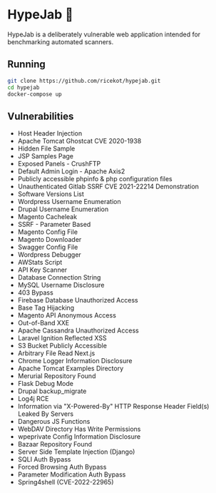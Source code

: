 # HypeJab 💉

HypeJab is a deliberately vulnerable web application intended for benchmarking automated scanners.

## Running

```bash
git clone https://github.com/ricekot/hypejab.git
cd hypejab
docker-compose up
```
## Vulnerabilities

- Host Header Injection
- Apache Tomcat Ghostcat CVE 2020-1938
- Hidden File Sample
- JSP Samples Page
- Exposed Panels - CrushFTP
- Default Admin Login - Apache Axis2
- Publicly accessible phpinfo & php configuration files
- Unauthenticated Gitlab SSRF CVE 2021-22214 Demonstration
- Software Versions List
- Wordpress Username Enumeration
- Drupal Username Enumeration
- Magento Cacheleak
- SSRF - Parameter Based
- Magento Config File
- Magento Downloader
- Swagger Config File
- Wordpress Debugger
- AWStats Script
- API Key Scanner
- Database Connection String
- MySQL Username Disclosure
- 403 Bypass
- Firebase Database Unauthorized Access
- Base Tag Hijacking
- Magento API Anonymous Access
- Out-of-Band XXE
- Apache Cassandra Unauthorized Access
- Laravel Ignition Reflected XSS
- S3 Bucket Publicly Accessible
- Arbitrary File Read Next.js
- Chrome Logger Information Disclosure
- Apache Tomcat Examples Directory
- Merurial Repository Found
- Flask Debug Mode
- Drupal backup_migrate
- Log4j RCE
- Information via "X-Powered-By" HTTP Response Header Field(s) Leaked By Servers
- Dangerous JS Functions
- WebDAV Directory Has Write Permissions
- wpeprivate Config Information Disclosure
- Bazaar Repository Found
- Server Side Template Injection (Django)
- SQLI Auth Bypass
- Forced Browsing Auth Bypass
- Parameter Modification Auth Bypass
- Spring4shell (CVE-2022-22965)
